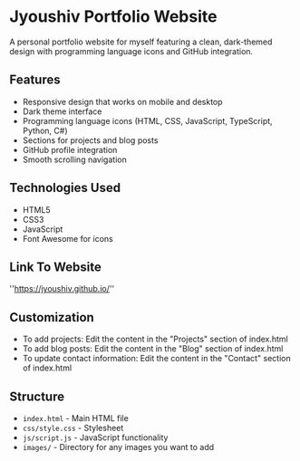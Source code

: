 # Jyoushiv Portfolio Website

A personal portfolio website for myself featuring a clean, dark-themed design with programming language icons and GitHub integration.

## Features

- Responsive design that works on mobile and desktop
- Dark theme interface
- Programming language icons (HTML, CSS, JavaScript, TypeScript, Python, C#)
- Sections for projects and blog posts
- GitHub profile integration
- Smooth scrolling navigation

## Technologies Used

- HTML5
- CSS3
- JavaScript
- Font Awesome for icons

## Link To Website

''https://jyoushiv.github.io/''

## Customization

- To add projects: Edit the content in the "Projects" section of index.html
- To add blog posts: Edit the content in the "Blog" section of index.html
- To update contact information: Edit the content in the "Contact" section of index.html

## Structure

- `index.html` - Main HTML file
- `css/style.css` - Stylesheet
- `js/script.js` - JavaScript functionality
- `images/` - Directory for any images you want to add



